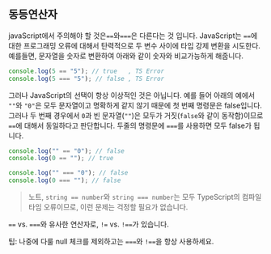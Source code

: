 ## 동등연산자

javaScript에서 주의해야 할 것은`==`와`===`은 다른다는 것 입니다. JavaScript는 `==`에 대한 프로그래밍 오류에 대해서 탄력적으로 두 변수 사이에 타입 강제 변환을 시도한다. 예를들면, 문자열을 숫자로 변환하여 아래와 같이 숫자와 비교가능하게 해줍니다.

```js
console.log(5 == "5"); // true   , TS Error
console.log(5 === "5"); // false , TS Error
```

그러나 JavaScript의 선택이 항상 이상적인 것은 아닙니다. 예를 들어 아래의 예에서 `""`와 `"0"`은 모두 문자열이고 명확하게 같지 않기 때문에 첫 번째 명령문은 false입니다. 그러나 두 번째 경우에서 `0`과 빈 문자열(`""`)은 모두가 거짓(`false`와 같이 동작함)이므로 `==`에 대해서 동일하다고 판단합니다. 두줄의 명령문에 
`===`를 사용하면 모두 false가 됩니다.

```js
console.log("" == "0"); // false
console.log(0 == ""); // true

console.log("" === "0"); // false
console.log(0 === ""); // false
```

> 노트, `string == number`와 `string === number`는 모두 TypeScript의 컴파일 타임 오류이므로, 이런 문제는 걱정할 필요가 없습니다.

`==` vs. `===`와 유사한 연산자로, `!=` vs. `!==`가 있습니다.

팁: 나중에 다룰 null 체크를 제외하고는 `===`와 `!==`을 항상 사용하세요.
